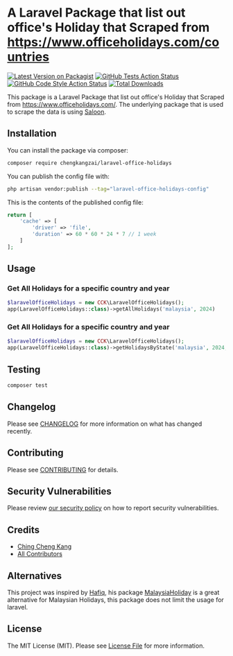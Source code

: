 # A Laravel Package that list out office's Holiday that Scraped from https://www.officeholidays.com/countries

[![Latest Version on Packagist](https://img.shields.io/packagist/v/chengkangzai/laravel-office-holidays.svg?style=flat-square)](https://packagist.org/packages/chengkangzai/laravel-office-holidays)
[![GitHub Tests Action Status](https://img.shields.io/github/actions/workflow/status/chengkangzai/laravel-office-holidays/run-tests.yml?branch=main&label=tests&style=flat-square)](https://github.com/chengkangzai/laravel-office-holidays/actions?query=workflow%3Arun-tests+branch%3Amain)
[![GitHub Code Style Action Status](https://img.shields.io/github/actions/workflow/status/chengkangzai/laravel-office-holidays/fix-php-code-style-issues.yml?branch=main&label=code%20style&style=flat-square)](https://github.com/chengkangzai/laravel-office-holidays/actions?query=workflow%3A"Fix+PHP+code+style+issues"+branch%3Amain)
[![Total Downloads](https://img.shields.io/packagist/dt/chengkangzai/laravel-office-holidays.svg?style=flat-square)](https://packagist.org/packages/chengkangzai/laravel-office-holidays)

This package is a Laravel Package that list out office's Holiday that Scraped from https://www.officeholidays.com/.
The underlying package that is used to scrape the data is using [Saloon](https://docs.saloon.dev/).


## Installation

You can install the package via composer:

```bash
composer require chengkangzai/laravel-office-holidays
```

You can publish the config file with:

```bash
php artisan vendor:publish --tag="laravel-office-holidays-config"
```

This is the contents of the published config file:

```php
return [
    'cache' => [
        'driver' => 'file',
        'duration' => 60 * 60 * 24 * 7 // 1 week
    ]
];
```

## Usage

### Get All Holidays for a specific country and year

```php
$laravelOfficeHolidays = new CCK\LaravelOfficeHolidays();
app(LaravelOfficeHolidays::class)->getAllHolidays('malaysia', 2024)
```

### Get All Holidays for a specific country and year
```php
$laravelOfficeHolidays = new CCK\LaravelOfficeHolidays();
app(LaravelOfficeHolidays::class)->getHolidaysByState('malaysia', 2024, 'johor')
```

## Testing

```bash
composer test
```

## Changelog

Please see [CHANGELOG](CHANGELOG.md) for more information on what has changed recently.

## Contributing

Please see [CONTRIBUTING](CONTRIBUTING.md) for details.

## Security Vulnerabilities

Please review [our security policy](../../security/policy) on how to report security vulnerabilities.

## Credits

- [Ching Cheng Kang](https://github.com/chengkangzai)
- [All Contributors](../../contributors)

## Alternatives
This project was inspired by [Hafiq](https://github.com/afiqiqmal), his package [MalaysiaHoliday](https://github.com/afiqiqmal/MalaysiaHoliday) is a great alternative for Malaysian Holidays, this package does not limit the usage for laravel.

## License

The MIT License (MIT). Please see [License File](LICENSE.md) for more information.
